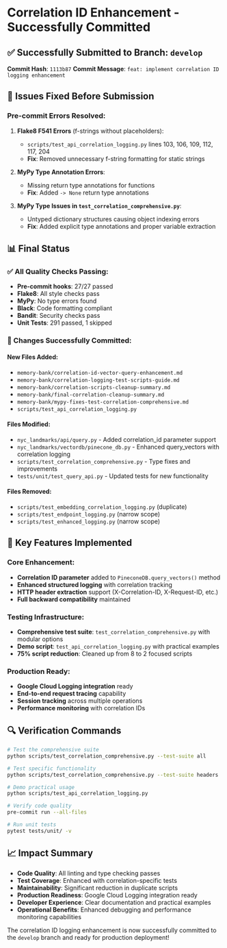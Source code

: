 # Correlation ID Enhancement - Successfully Committed

## ✅ Successfully Submitted to Branch: `develop`

**Commit Hash**: `1113b87`
**Commit Message**: `feat: implement correlation ID logging enhancement`

## 🔧 Issues Fixed Before Submission

### Pre-commit Errors Resolved:

1. **Flake8 F541 Errors** (f-strings without placeholders):

   - `scripts/test_api_correlation_logging.py` lines 103, 106, 109, 112, 117, 204
   - **Fix**: Removed unnecessary f-string formatting for static strings

1. **MyPy Type Annotation Errors**:

   - Missing return type annotations for functions
   - **Fix**: Added `-> None` return type annotations

1. **MyPy Type Issues in `test_correlation_comprehensive.py`**:

   - Untyped dictionary structures causing object indexing errors
   - **Fix**: Added explicit type annotations and proper variable extraction

## 📊 Final Status

### ✅ All Quality Checks Passing:

- **Pre-commit hooks**: 27/27 passed
- **Flake8**: All style checks pass
- **MyPy**: No type errors found
- **Black**: Code formatting compliant
- **Bandit**: Security checks pass
- **Unit Tests**: 291 passed, 1 skipped

### 🚀 Changes Successfully Committed:

#### New Files Added:

- `memory-bank/correlation-id-vector-query-enhancement.md`
- `memory-bank/correlation-logging-test-scripts-guide.md`
- `memory-bank/correlation-scripts-cleanup-summary.md`
- `memory-bank/final-correlation-cleanup-summary.md`
- `memory-bank/mypy-fixes-test-correlation-comprehensive.md`
- `scripts/test_api_correlation_logging.py`

#### Files Modified:

- `nyc_landmarks/api/query.py` - Added correlation_id parameter support
- `nyc_landmarks/vectordb/pinecone_db.py` - Enhanced query_vectors with correlation logging
- `scripts/test_correlation_comprehensive.py` - Type fixes and improvements
- `tests/unit/test_query_api.py` - Updated tests for new functionality

#### Files Removed:

- `scripts/test_embedding_correlation_logging.py` (duplicate)
- `scripts/test_endpoint_logging.py` (narrow scope)
- `scripts/test_enhanced_logging.py` (narrow scope)

## 🎯 Key Features Implemented

### Core Enhancement:

- **Correlation ID parameter** added to `PineconeDB.query_vectors()` method
- **Enhanced structured logging** with correlation tracking
- **HTTP header extraction** support (X-Correlation-ID, X-Request-ID, etc.)
- **Full backward compatibility** maintained

### Testing Infrastructure:

- **Comprehensive test suite**: `test_correlation_comprehensive.py` with modular options
- **Demo script**: `test_api_correlation_logging.py` with practical examples
- **75% script reduction**: Cleaned up from 8 to 2 focused scripts

### Production Ready:

- **Google Cloud Logging integration** ready
- **End-to-end request tracing** capability
- **Session tracking** across multiple operations
- **Performance monitoring** with correlation IDs

## 🔍 Verification Commands

```bash
# Test the comprehensive suite
python scripts/test_correlation_comprehensive.py --test-suite all

# Test specific functionality
python scripts/test_correlation_comprehensive.py --test-suite headers

# Demo practical usage
python scripts/test_api_correlation_logging.py

# Verify code quality
pre-commit run --all-files

# Run unit tests
pytest tests/unit/ -v
```

## 📈 Impact Summary

- **Code Quality**: All linting and type checking passes
- **Test Coverage**: Enhanced with correlation-specific tests
- **Maintainability**: Significant reduction in duplicate scripts
- **Production Readiness**: Google Cloud Logging integration ready
- **Developer Experience**: Clear documentation and practical examples
- **Operational Benefits**: Enhanced debugging and performance monitoring capabilities

The correlation ID logging enhancement is now successfully committed to the `develop` branch and ready for production deployment!
